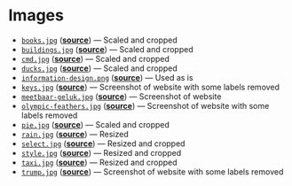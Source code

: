 # Images

*   [`books.jpg`](books.jpg)
    ([**source**](https://unsplash.com/photos/YjVa-F9P9kk))
    — Scaled and cropped
*   [`buildings.jpg`](buildings.jpg)
    ([**source**](https://github.com/bertspaan/buildings/tree/gh-pages/high-res))
    — Scaled and cropped
*   [`cmd.jpg`](cmd.jpg)
    ([**source**](https://moodle.cmd.hva.nl/mod/page/view.php?id=1746))
    — Scaled and cropped
*   [`ducks.jpg`](ducks.jpg)
    ([**source**](https://unsplash.com/photos/59yg_LpcvzQ))
    — Scaled and cropped
*   [`information-design.png`](information-design.png)
    ([**source**](https://moodle.cmd.hva.nl/course/view.php?id=408))
    — Used as is
*   [`keys.jpg`](keys.jpg)
    ([**source**](https://tmcw.github.io/minute/))
    — Screenshot of website with some labels removed
*   [`meetbaar-geluk.jpg`](meetbaar-geluk.jpg)
    ([**source**](https://nickrttn.github.io/Frontend-3/))
    — Screenshot of website
*   [`olympic-feathers.jpg`](olympic-feathers.jpg)
    ([**source**](https://github.com/nbremer/olympicfeathers))
    — Screenshot of website with some labels removed
*   [`pie.jpg`](pie.jpg)
    ([**source**](https://unsplash.com/photos/5XZ2SyTOyvQ))
    — Scaled and cropped
*   [`rain.jpg`](rain.jpg)
    ([**source**](https://unsplash.com/photos/FtZL0r4DZYk))
    — Resized
*   [`select.jpg`](select.jpg)
    ([**source**](https://unsplash.com/photos/e6fcNpur53A))
    — Resized and cropped
*   [`style.jpg`](style.jpg)
    ([**source**](https://unsplash.com/photos/DXYyKCCvWiM))
    — Resized and cropped
*   [`taxi.jpg`](taxi.jpg)
    ([**source**](http://toddwschneider.com/posts/analyzing-1-1-billion-nyc-taxi-and-uber-trips-with-a-vengeance/))
    — Resized and cropped
*   [`trump.jpg`](trump.jpg)
    ([**source**](https://projects.fivethirtyeight.com/trump-approval-ratings/))
    — Screenshot of website with some labels removed
